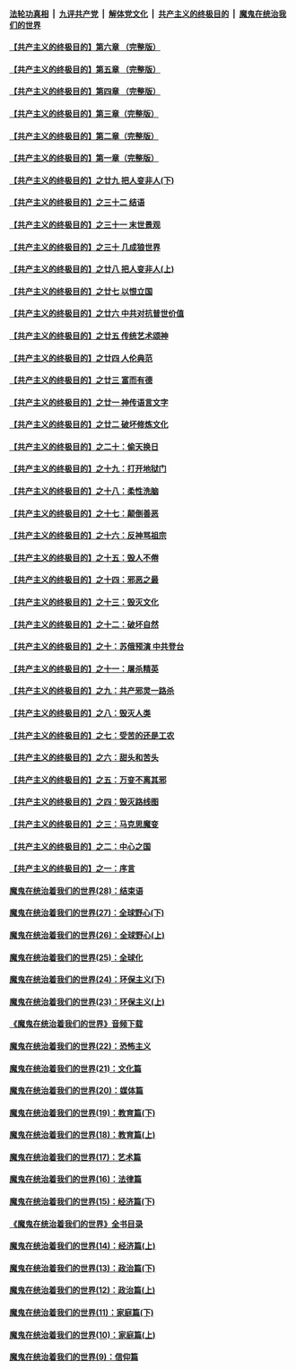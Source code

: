 ####  [法轮功真相](../../../../basic/blob/master/README.md?t=09270513) &nbsp;|&nbsp; [九评共产党](../../../../9ping.md/blob/master/README.md?t=09270513) &nbsp;|&nbsp; [解体党文化](../../../../jtdwh.md/blob/master/README.md?t=09270513)  &nbsp;|&nbsp; [共产主义的终极目的](../../../../gczydzjmd.md/blob/master/README.md?t=09270513) &nbsp;|&nbsp; [魔鬼在统治我们的世界](../../../../mgztzwmdsj.md/blob/master/README.md?t=09270513) 

#### [【共产主义的终极目的】第六章 （完整版）](../pages/nsc422/n11428913.md?t=09270513) 

#### [【共产主义的终极目的】第五章 （完整版）](../pages/nsc422/n11428912.md?t=09270513) 

#### [【共产主义的终极目的】第四章 （完整版）](../pages/nsc422/n11428907.md?t=09270513) 

#### [【共产主义的终极目的】第三章（完整版）](../pages/nsc422/n11428848.md?t=09270513) 

#### [【共产主义的终极目的】第二章（完整版）](../pages/nsc422/n11428831.md?t=09270513) 

#### [【共产主义的终极目的】第一章（完整版）](../pages/nsc422/n11417651.md?t=09270513) 

#### [【共产主义的终极目的】之廿九 把人变非人(下)](../pages/nsc422/n11344140.md?t=09270513) 

#### [【共产主义的终极目的】之三十二 结语](../pages/nsc422/n11360535.md?t=09270513) 

#### [【共产主义的终极目的】之三十一 末世景观](../pages/nsc422/n11351129.md?t=09270513) 

#### [【共产主义的终极目的】之三十 几成狼世界](../pages/nsc422/n11348280.md?t=09270513) 

#### [【共产主义的终极目的】之廿八 把人变非人(上)](../pages/nsc422/n11340492.md?t=09270513) 

#### [【共产主义的终极目的】之廿七 以恨立国](../pages/nsc422/n11336944.md?t=09270513) 

#### [【共产主义的终极目的】之廿六 中共对抗普世价值](../pages/nsc422/n11324785.md?t=09270513) 

#### [【共产主义的终极目的】之廿五 传统艺术颂神](../pages/nsc422/n11296396.md?t=09270513) 

#### [【共产主义的终极目的】之廿四 人伦典范](../pages/nsc422/n11296397.md?t=09270513) 

#### [【共产主义的终极目的】之廿三 富而有德](../pages/nsc422/n11283598.md?t=09270513) 

#### [【共产主义的终极目的】之廿一 神传语言文字](../pages/nsc422/n11263265.md?t=09270513) 

#### [【共产主义的终极目的】之廿二 破坏修炼文化](../pages/nsc422/n11245728.md?t=09270513) 

#### [【共产主义的终极目的】之二十：偷天换日](../pages/nsc422/n11238846.md?t=09270513) 

#### [【共产主义的终极目的】之十九：打开地狱门](../pages/nsc422/n11206376.md?t=09270513) 

#### [【共产主义的终极目的】之十八：柔性洗脑](../pages/nsc422/n11199994.md?t=09270513) 

#### [【共产主义的终极目的】之十七：颠倒善恶](../pages/nsc422/n11179782.md?t=09270513) 

#### [【共产主义的终极目的】之十六：反神骂祖宗](../pages/nsc422/n11166798.md?t=09270513) 

#### [【共产主义的终极目的】之十五：毁人不倦](../pages/nsc422/n11166792.md?t=09270513) 

#### [【共产主义的终极目的】之十四：邪恶之最](../pages/nsc422/n11150249.md?t=09270513) 

#### [【共产主义的终极目的】之十三：毁灭文化](../pages/nsc422/n11135227.md?t=09270513) 

#### [【共产主义的终极目的】之十二：破坏自然](../pages/nsc422/n11135214.md?t=09270513) 

#### [【共产主义的终极目的】之十：苏俄预演 中共登台](../pages/nsc422/n11118424.md?t=09270513) 

#### [【共产主义的终极目的】之十一：屠杀精英](../pages/nsc422/n11118442.md?t=09270513) 

#### [【共产主义的终极目的】之九：共产邪灵一路杀](../pages/nsc422/n11114139.md?t=09270513) 

#### [【共产主义的终极目的】之八：毁灭人类](../pages/nsc422/n11108503.md?t=09270513) 

#### [【共产主义的终极目的】之七：受苦的还是工农](../pages/nsc422/n11101809.md?t=09270513) 

#### [【共产主义的终极目的】之六：甜头和苦头](../pages/nsc422/n11096971.md?t=09270513) 

#### [【共产主义的终极目的】之五：万变不离其邪](../pages/nsc422/n11091285.md?t=09270513) 

#### [【共产主义的终极目的】之四：毁灭路线图](../pages/nsc422/n11086284.md?t=09270513) 

#### [【共产主义的终极目的】之三：马克思魔变](../pages/nsc422/n11061941.md?t=09270513) 

#### [【共产主义的终极目的】之二：中心之国](../pages/nsc422/n11047728.md?t=09270513) 

#### [【共产主义的终极目的】之一：序言](../pages/nsc422/n11086077.md?t=09270513) 

#### [魔鬼在统治着我们的世界(28)：结束语](../pages/nsc422/n10936246.md?t=09270513) 

#### [魔鬼在统治着我们的世界(27)：全球野心(下)](../pages/nsc422/n10928319.md?t=09270513) 

#### [魔鬼在统治着我们的世界(26)：全球野心(上)](../pages/nsc422/n10900318.md?t=09270513) 

#### [魔鬼在统治着我们的世界(25)：全球化](../pages/nsc422/n10788205.md?t=09270513) 

#### [魔鬼在统治着我们的世界(24)：环保主义(下)](../pages/nsc422/n10695307.md?t=09270513) 

#### [魔鬼在统治着我们的世界(23)：环保主义(上)](../pages/nsc422/n10688613.md?t=09270513) 

#### [《魔鬼在统治着我们的世界》音频下载](../pages/nsc422/n10635553.md?t=09270513) 

#### [魔鬼在统治着我们的世界(22)：恐怖主义](../pages/nsc422/n10614727.md?t=09270513) 

#### [魔鬼在统治着我们的世界(21)：文化篇](../pages/nsc422/n10597706.md?t=09270513) 

#### [魔鬼在统治着我们的世界(20)：媒体篇](../pages/nsc422/n10586579.md?t=09270513) 

#### [魔鬼在统治着我们的世界(19)：教育篇(下)](../pages/nsc422/n10564808.md?t=09270513) 

#### [魔鬼在统治着我们的世界(18)：教育篇(上)](../pages/nsc422/n10526970.md?t=09270513) 

#### [魔鬼在统治着我们的世界(17)：艺术篇](../pages/nsc422/n10499093.md?t=09270513) 

#### [魔鬼在统治着我们的世界(16)：法律篇](../pages/nsc422/n10485969.md?t=09270513) 

#### [魔鬼在统治着我们的世界(15)：经济篇(下)](../pages/nsc422/n10469975.md?t=09270513) 

#### [《魔鬼在统治着我们的世界》全书目录](../pages/nsc422/n10464261.md?t=09270513) 

#### [魔鬼在统治着我们的世界(14)：经济篇(上)](../pages/nsc422/n10457370.md?t=09270513) 

#### [魔鬼在统治着我们的世界(13)：政治篇(下)](../pages/nsc422/n10448270.md?t=09270513) 

#### [魔鬼在统治着我们的世界(12)：政治篇(上)](../pages/nsc422/n10444576.md?t=09270513) 

#### [魔鬼在统治着我们的世界(11)：家庭篇(下)](../pages/nsc422/n10440961.md?t=09270513) 

#### [魔鬼在统治着我们的世界(10)：家庭篇(上)](../pages/nsc422/n10435448.md?t=09270513) 

#### [魔鬼在统治着我们的世界(9)：信仰篇](../pages/nsc422/n10432159.md?t=09270513) 


